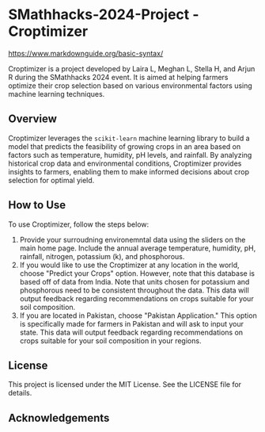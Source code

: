 # SMathhacks-2024-Project - Croptimizer
https://www.markdownguide.org/basic-syntax/

Croptimizer is a project developed by Laira L, Meghan L, Stella H, and Arjun R during the SMathhacks 2024 event. It is aimed at helping farmers optimize their crop selection based on various environmental factors using machine learning techniques.

## Overview
Croptimizer leverages the `scikit-learn` machine learning library to build a model that predicts the feasibility of growing crops in an area based on factors such as temperature, humidity, pH levels, and rainfall. By analyzing historical crop data and environmental conditions, Croptimizer provides insights to farmers, enabling them to make informed decisions about crop selection for optimal yield.

## How to Use
To use Croptimizer, follow the steps below:
1. Provide your surroudning environemntal data using the sliders on the main home page. Include the annual average temperature, humidity, pH, rainfall, nitrogen, potassium (k), and phosphorous.
2. If you would like to use the Croptimizer at any location in the world, choose "Predict your Crops" option. However, note that this database is based off of data from India. Note that units chosen for potassium and phosphorous need to be consistent throughout the data. This data will output feedback regarding recommendations on crops suitable for your soil composition.
3. If you are located in Pakistan, choose "Pakistan Application." This option is specifically made for farmers in Pakistan and will ask to input your state. This data will output feedback regarding recommendations on crops suitable for your soil composition in your regions.

## License
This project is licensed under the MIT License. See the LICENSE file for details.

## Acknowledgements
